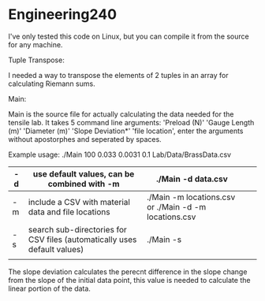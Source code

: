 # Engineering240

I've only tested this code on Linux, but you can compile it from the source for any machine.

Tuple Transpose:

I needed a way to transpose the elements of 2 tuples in an array for calculating Riemann sums.

Main:

Main is the source file for actually calculating the data needed for the tensile lab. It takes 5 command line arguments: 'Preload (N)' 'Gauge Length (m)' 'Diameter (m)' 'Slope Deviation*' 'file location', enter the arguments without apostorphes and seperated by spaces.

Example usage: ./Main 100 0.033 0.0031 0.1 Lab/Data/BrassData.csv

| -d | use default values, can be combined with -m                              | ./Main -d data.csv                                    |   |   |
|----|--------------------------------------------------------------------------|-------------------------------------------------------|---|---|
| -m | include a CSV with material data and file locations                      | ./Main -m locations.csv or ./Main -d -m locations.csv |   |   |
| -s | search sub-directories for CSV files (automatically uses default values) | ./Main -s                                             |   |   |
|    |                                                                          |                                                       |   |   |

The slope deviation calculates the perecnt difference in the slope change from the slope of the initial data point, this value is needed to calculate the linear portion of the data.
